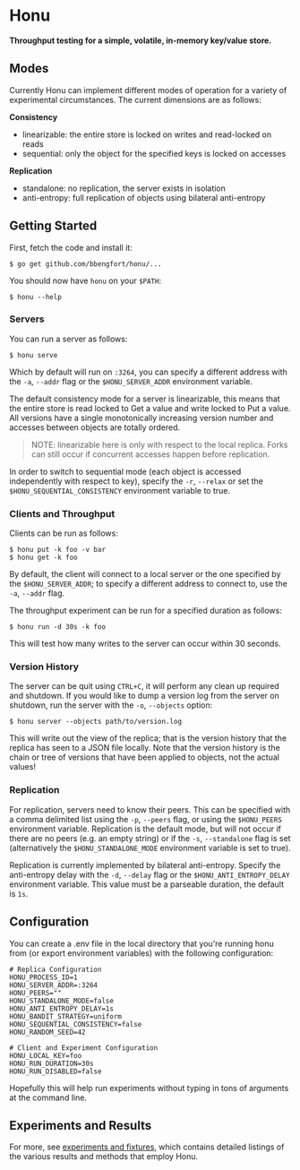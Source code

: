 # Honu

**Throughput testing for a simple, volatile, in-memory key/value store.**

## Modes

Currently Honu can implement different modes of operation for a variety of experimental circumstances. The current dimensions are as follows:

**Consistency**

- linearizable: the entire store is locked on writes and read-locked on reads
- sequential: only the object for the specified keys is locked on accesses

**Replication**

- standalone: no replication, the server exists in isolation
- anti-entropy: full replication of objects using bilateral anti-entropy

## Getting Started

First, fetch the code and install it:

    $ go get github.com/bbengfort/honu/...

You should now have `honu` on your `$PATH`:

    $ honu --help

### Servers

You can run a server as follows:

    $ honu serve

Which by default will run on `:3264`, you can specify a different address with the `-a`, `--addr` flag or the `$HONU_SERVER_ADDR` environment variable.

The default consistency mode for a server is linearizable, this means that the  entire store is read locked to Get a value and write locked to Put a value. All versions have a single monotonically increasing version number and accesses between objects are totally ordered.

> NOTE: linearizable here is only with respect to the local replica. Forks can still occur if concurrent accesses happen before replication.

In order to switch to sequential mode (each object is accessed independently with respect to key), specify the `-r`, `--relax` or set the `$HONU_SEQUENTIAL_CONSISTENCY` environment variable to true.

### Clients and Throughput

Clients can be run as follows:

    $ honu put -k foo -v bar
    $ honu get -k foo

By default, the client will connect to a local server or the one specified by the `$HONU_SERVER_ADDR`; to specify a different address to connect to, use the `-a`, `--addr` flag.

The throughput experiment can be run for a specified duration as follows:

    $ honu run -d 30s -k foo

This will test how many writes to the server can occur within 30 seconds.

### Version History

The server can be quit using `CTRL+C`, it will perform any clean up required and shutdown. If you would like to dump a version log from the server on shutdown, run the server with the `-o`, `--objects` option:

    $ honu server --objects path/to/version.log

This will write out the view of the replica; that is the version history that the replica has seen to a JSON file locally. Note that the version history is the chain or tree of versions that have been applied to objects, not the actual values!

### Replication

For replication, servers need to know their peers. This can be specified with a comma delimited list using the `-p`, `--peers` flag, or using the `$HONU_PEERS` environment variable. Replication is the default mode, but will not occur if there are no peers (e.g. an empty string) or if the `-s`, `--standalone` flag is set (alternatively the `$HONU_STANDALONE_MODE` environment variable is set to true).

Replication is currently implemented by bilateral anti-entropy. Specify the anti-entropy delay with the `-d`, `--delay` flag or the `$HONU_ANTI_ENTROPY_DELAY` environment variable. This value must be a parseable duration, the default is `1s`.

## Configuration

You can create a .env file in the local directory that you're running honu from (or export environment variables) with the following configuration:

```
# Replica Configuration
HONU_PROCESS_ID=1
HONU_SERVER_ADDR=:3264
HONU_PEERS=""
HONU_STANDALONE_MODE=false
HONU_ANTI_ENTROPY_DELAY=1s
HONU_BANDIT_STRATEGY=uniform
HONU_SEQUENTIAL_CONSISTENCY=false
HONU_RANDOM_SEED=42

# Client and Experiment Configuration
HONU_LOCAL_KEY=foo
HONU_RUN_DURATION=30s
HONU_RUN_DISABLED=false
```

Hopefully this will help run experiments without typing in tons of arguments at the command line.

## Experiments and Results

For more, see [experiments and fixtures](fixtures/README.md), which contains detailed listings of the various results and methods that employ Honu.
